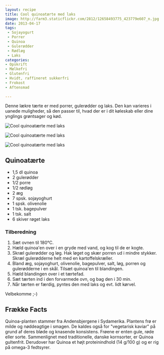 ```yaml
---
layout: recipe
title: Cool quinoatærte med laks
image: http://farm3.staticflickr.com/2812/12658493775_423779e607_n.jpg
date: 2013-04-17
tags:
 - Sojayogurt
 - Porrer
 - Quinoa
 - Gulerødder
 - Rødløg
 - Laks
categories:
- Opskrift
- Mælkefri
- Glutenfri
- Hvidt, raffineret sukkerfri
- Frokost
- Aftensmad
 
---
```


Denne lækre tærte er med porrer, gulerødder og laks. Den kan varieres i
uanede muligheder, så den passer til, hvad der er i dit køleskab eller dine
ynglings grøntsager og kød.

![Cool quinoatærte med laks](http://farm3.staticflickr.com/2812/12658493775_423779e607.jpg)

![Cool quinoatærte med laks](http://farm4.staticflickr.com/3763/12658624223_e300268dcf.jpg)

![Cool quinoatærte med laks](http://farm8.staticflickr.com/7434/12658493635_3d0847d19c.jpg)

## Quinoatærte

- 1,5 dl quinoa
- 2 gulerødder
- 1/2 porre
- 1/2 rødløg
- 2 æg
- 7 spsk. sojayoghurt
- 1 spsk. olivenolie
- 1 tsk. bagepulver
- 1 tsk. salt
- 6 skiver røget laks

### Tilberedning

1. Sæt ovnen til 180°C.
2. Hæld quinoa'en over i en gryde med vand, og kog til de er kogte.
3. Skræl gulerødder og løg. Hak løget og skær porren ud i mindre stykker. Skræl gulerødderne helt med en kartoffelskræller.
4. Bland æg, sojayoghurt, olivenolie, bagepulver, salt, løg, porren og gulerødderne i en skål. Tilsæt quinoa'en til blandingen.
5. Hæld blandingen over i et tærtefad.
6. Sæt tærten ind i den forvarmede ovn, og bag den i 30 min.
7. Når tærten er færdig, pyntes den med laks og evt. lidt kørvel.

Velbekomme ;-)

## Frække Facts

Quinoa-planten stammer fra Andensbjergene i Sydamerika. Plantens frø er milde og
nøddeagtige i smagen. De kaldes også for "vegetarisk kaviar" på grund af deres
bløde og knasende konsistens. Frøene er enten gule, røde eller
sorte. Sammenlignet med traditionelle, danske kornsorter, er Quinoa gultenfrit.
Derudover har Quinoa et højt proteinindhold (14 g/100 g) og er rig på omega-3
fedtsyrer.
